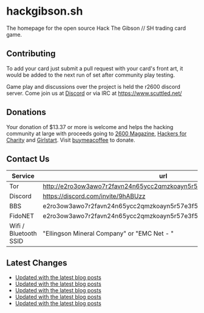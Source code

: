 # hackgibson.sh
The homepage for the open source Hack The Gibson // SH trading card game.


## Contributing

To add your card just submit a pull request with your card's front art, it would be added to the next run of set after community play testing.

Game play and discussions over the project is held the r2600 discord server. Come join us at [Discord](https://discord.com/invite/9hABUzz) or via IRC at https://www.scuttled.net/


## Donations

Your donation of $13.37 or more is welcome and helps the hacking community at large with proceeds going to [2600 Magazine](https://2600.com/), [Hackers for Charity](https://hackersforcharity.org) and [Girlstart](https://girlstart.org).  Visit [buymeacoffee](https://www.buymeacoffee.com/hackgibson.sh) to donate.


## Contact Us

Service | url
-|-
Tor | http://e2ro3ow3awo7r2favn24n65ycc2qmzkoayn5r57e3f56nvjwdcgg32ad.onion
Discord | https://discord.com/invite/9hABUzz
BBS | e2ro3ow3awo7r2favn24n65ycc2qmzkoayn5r57e3f56nvjwdcgg32ad.onion:23
FidoNET | e2ro3ow3awo7r2favn24n65ycc2qmzkoayn5r57e3f56nvjwdcgg32ad.onion:24554
Wifi / Bluetooth SSID | "Ellingson Mineral Company" or "EMC Net - <fidonet address>"

## Latest Changes
<!-- BLOG-POST-LIST:START -->
- [Updated with the latest blog posts](https://github.com/DFW2600/hackgibson.sh/commit/4402bb17bba5eb0d4bd942c22379795412df112b)
- [Updated with the latest blog posts](https://github.com/DFW2600/hackgibson.sh/commit/da2659edb0fb66090fa1f49c7669b280ad15d6c8)
- [Updated with the latest blog posts](https://github.com/DFW2600/hackgibson.sh/commit/32027220f8131e1f2d57bca4ab65d737f2f2236f)
- [Updated with the latest blog posts](https://github.com/DFW2600/hackgibson.sh/commit/c70713d9444f4fd3fd409a79e492c8c15e2cc065)
- [Updated with the latest blog posts](https://github.com/DFW2600/hackgibson.sh/commit/7cb5d9a94d6c6f3cfc8ef7c58d85f54db354219e)
<!-- BLOG-POST-LIST:END -->
